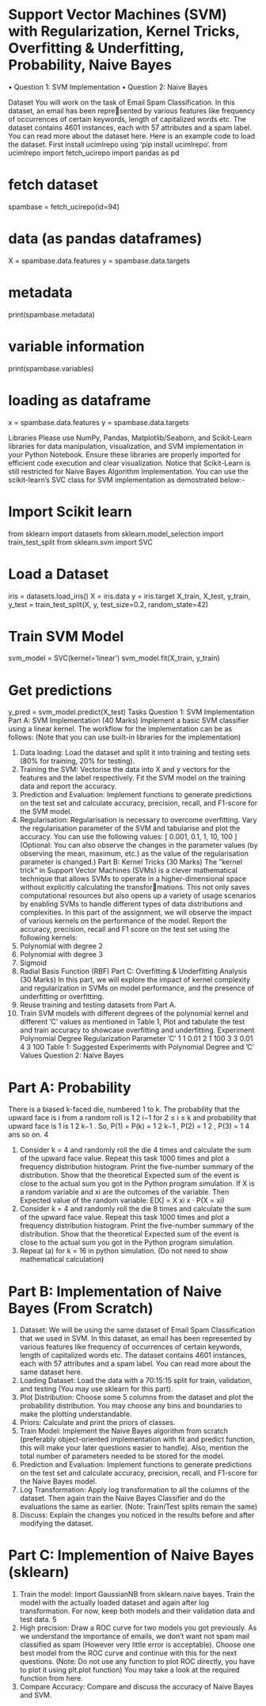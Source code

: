 # Support Vector Machines (SVM) with Regularization, Kernel Tricks, Overfitting & Underfitting, Probability, Naive Bayes
• Question 1: SVM Implementation
• Question 2: Naive Bayes

Dataset
You will work on the task of Email Spam Classification. In this dataset, an email has been represented by various features like frequency of occurrences of certain keywords, length of capitalized
words etc. The dataset contains 4601 instances, each with 57 attributes and a spam label. You can
read more about the dataset here.
Here is an example code to load the dataset. First install ucimlrepo using ‘pip install ucimlrepo‘.
from ucimlrepo import fetch_ucirepo
import pandas as pd
# fetch dataset
spambase = fetch_ucirepo(id=94)
# data (as pandas dataframes)
X = spambase.data.features
y = spambase.data.targets
# metadata
print(spambase.metadata)
# variable information
print(spambase.variables)
# loading as dataframe
x = spambase.data.features
y = spambase.data.targets

Libraries
Please use NumPy, Pandas, Matplotlib/Seaborn, and Scikit-Learn libraries for data manipulation,
visualization, and SVM implementation in your Python Notebook. Ensure these libraries are
properly imported for efficient code execution and clear visualization. Notice that Scikit-Learn is
still restricted for Naive Bayes Algorithm Implementation.
You can use the scikit-learn’s SVC class for SVM implementation as demostrated below:-
# Import Scikit learn
from sklearn import datasets
from sklearn.model_selection import train_test_split
from sklearn.svm import SVC
# Load a Dataset
iris = datasets.load_iris()
X = iris.data
y = iris.target
X_train, X_test, y_train, y_test = train_test_split(X, y,
test_size=0.2, random_state=42)
# Train SVM Model
svm_model = SVC(kernel=’linear’)
svm_model.fit(X_train, y_train)
# Get predictions
y_pred = svm_model.predict(X_test)
Tasks
Question 1: SVM Implementation
Part A: SVM Implementation (40 Marks)
Implement a basic SVM classifier using a linear kernel. The workflow for the implementation can
be as follows: (Note that you can use built-in libraries for the implementation)
1. Data loading: Load the dataset and split it into training and testing sets (80% for training,
20% for testing).
2. Training the SVM: Vectorise the data into X and y vectors for the features and the label
respectively. Fit the SVM model on the training data and report the accuracy.
3. Prediction and Evaluation: Implement functions to generate predictions on the test set
and calculate accuracy, precision, recall, and F1-score for the SVM model.
4. Regularisation: Regularisation is necessary to overcome overfitting. Vary the regularisation
parameter of the SVM and tabularise and plot the accuracy. You can use the following values:
[ 0.001, 0.1, 1, 10, 100 ]
(Optional: You can also observe the changes in the parameter values (by observing the mean,
maximum, etc.) as the value of the regularisation parameter is changed.)
Part B: Kernel Tricks (30 Marks)
The ”kernel trick” in Support Vector Machines (SVMs) is a clever mathematical technique that
allows SVMs to operate in a higher-dimensional space without explicitly calculating the transformations. This not only saves computational resources but also opens up a variety of usage scenarios
by enabling SVMs to handle different types of data distributions and complexities. In this part of
the assignment, we will observe the impact of various kernels on the performance of the model.
Report the accuracy, precision, recall and F1 score on the test set using the following kernels:
1. Polynomial with degree 2
2. Polynomial with degree 3
3. Sigmoid
4. Radial Basis Function (RBF)
Part C: Overfitting & Underfitting Analysis (30 Marks)
In this part, we will explore the impact of kernel complexity and regularization in SVMs on model
performance, and the presence of underfitting or overfitting.
1. Reuse training and testing datasets from Part A.
2. Train SVM models with different degrees of the polynomial kernel and different ’C’ values as
mentioned in Table 1, Plot and tabulate the test and train accuracy to showcase overfitting
and underfitting.
Experiment Polynomial Degree Regularization Parameter ’C’
1 1 0.01
2 1 100
3 3 0.01
4 3 100
Table 1: Suggested Experiments with Polynomial Degree and ’C’ Values
Question 2: Naive Bayes
# Part A: Probability
There is a biased k-faced die, numbered 1 to k. The probability that the upward face is i from a
random roll is 1
2
i−1
for 2 ≤ i ≤ k and probability that upward face is 1 is 1
2
k−1
. So, P(1) = P(k) =
1
2
k−1
, P(2) = 1
2
, P(3) = 1
4
ans so on.
4
1. Consider k = 4 and randomly roll the die 4 times and calculate the sum of the upward face
value. Repeat this task 1000 times and plot a frequency distribution histogram. Print the
five-number summary of the distribution. Show that the theoretical Expected sum of the
event is close to the actual sum you got in the Python program simulation.
If X is a random variable and xi are the outcomes of the variable. Then Expected value of
the random variable:
E[X] = X
xi
x · P(X = xi)
2. Consider k = 4 and randomly roll the die 8 times and calculate the sum of the upward face
value. Repeat this task 1000 times and plot a frequency distribution histogram. Print the
five-number summary of the distribution. Show that the theoretical Expected sum of the
event is close to the actual sum you got in the Python program simulation.
3. Repeat (a) for k = 16 in python simulation. (Do not need to show mathematical calculation)
# Part B: Implementation of Naive Bayes (From Scratch)
1. Dataset: We will be using the same dataset of Email Spam Classification that we used
in SVM. In this dataset, an email has been represented by various features like frequency of
occurrences of certain keywords, length of capitalized words etc. The dataset contains 4601
instances, each with 57 attributes and a spam label. You can read more about the same
dataset here.
2. Loading Dataset: Load the data with a 70:15:15 split for train, validation, and testing
(You may use sklearn for this part).
3. Plot Distribution: Choose some 5 columns from the dataset and plot the probability
distribution. You may choose any bins and boundaries to make the plotting understandable.
4. Priors: Calculate and print the priors of classes.
5. Train Model: Implement the Naive Bayes algorithm from scratch (preferably object-oriented
implementation with fit and predict function, this will make your later questions easier to
handle). Also, mention the total number of parameters needed to be stored for the model.
6. Prediction and Evaluation: Implement functions to generate predictions on the test set
and calculate accuracy, precision, recall, and F1-score for the Naive Bayes model.
7. Log Transformation: Apply log transformation to all the columns of the dataset. Then
again train the Naive Bayes Classifier and do the evaluations the same as earlier. (Note:
Train/Test splits remain the same)
8. Discuss: Explain the changes you noticed in the results before and after modifying the
dataset.
# Part C: Implemention of Naive Bayes (sklearn)
1. Train the model: Import GaussianNB from sklearn.naive bayes. Train the model with
the actually loaded dataset and again after log transformation. For now, keep both models
and their validation data and test data.
5
2. High precision: Draw a ROC curve for two models you got previously. As we understand
the importance of emails, we don’t want not spam mail classified as spam (However very little
error is acceptable). Choose one best model from the ROC curve and continue with this for
the next questions. (Note: Do not use any function to plot ROC directly, you have to plot it
using plt.plot function) You may take a look at the required function from here.
3. Compare Accuracy: Compare and discuss the accuracy of Naive Bayes and SVM.
